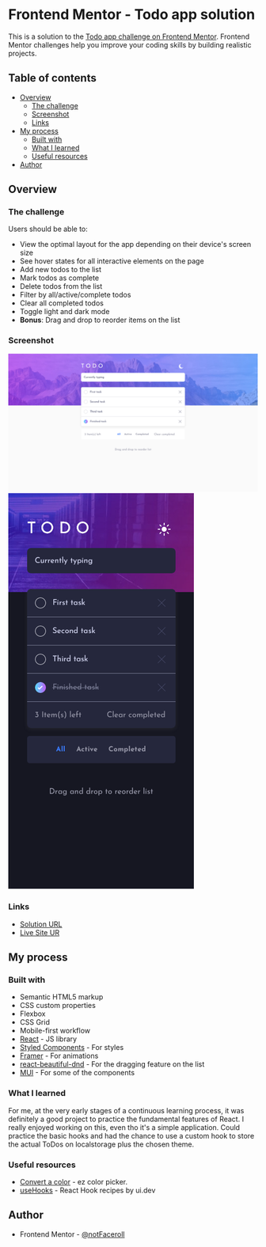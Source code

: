 # Frontend Mentor - Todo app solution

This is a solution to the [Todo app challenge on Frontend Mentor](https://www.frontendmentor.io/challenges/todo-app-Su1_KokOW). Frontend Mentor challenges help you improve your coding skills by building realistic projects. 

## Table of contents

- [Overview](#overview)
  - [The challenge](#the-challenge)
  - [Screenshot](#screenshot)
  - [Links](#links)
- [My process](#my-process)
  - [Built with](#built-with)
  - [What I learned](#what-i-learned)
  - [Useful resources](#useful-resources)
- [Author](#author)


## Overview

### The challenge

Users should be able to:

- View the optimal layout for the app depending on their device's screen size
- See hover states for all interactive elements on the page
- Add new todos to the list
- Mark todos as complete
- Delete todos from the list
- Filter by all/active/complete todos
- Clear all completed todos
- Toggle light and dark mode
- **Bonus**: Drag and drop to reorder items on the list


### Screenshot

![](./src/design/desktop-lightThemed-screenshot.png)
![](./src/design/mobile-darkThemed-screenshot.png)


### Links

- [Solution URL](https://github.com/notFaceroll/todo-app)
- [Live Site UR](https://notfacerolls-not-a-todo.netlify.app/)


## My process

### Built with

- Semantic HTML5 markup
- CSS custom properties
- Flexbox
- CSS Grid
- Mobile-first workflow
- [React](https://reactjs.org/) - JS library
- [Styled Components](https://styled-components.com/) - For styles
- [Framer](https://www.framer.com/) - For animations
- [react-beautiful-dnd](https://github.com/atlassian/react-beautiful-dnd) - For the dragging feature on the list
- [MUI](https://mui.com/) - For some of the components


### What I learned

For me, at the very early stages of a continuous learning process, it was definitely a good project to practice the fundamental features of React. I really enjoyed working on this, even tho it's a simple application. Could practice the basic hooks and had the chance to use a custom hook to store the actual ToDos on localstorage plus the chosen theme.


### Useful resources

- [Convert a color](https://convertacolor.com/) - ez color picker.
- [useHooks](https://usehooks.com/) - React Hook recipes by ui.dev


## Author

- Frontend Mentor - [@notFaceroll](https://www.frontendmentor.io/profile/notFaceroll)
